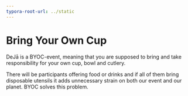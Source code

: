 ```yaml
---
typora-root-url: ../static
---
```


# Bring Your Own Cup

DeJā is a BYOC-event, meaning that you are supposed to bring and take responsibility for your own cup, bowl and cutlery.

​There will be participants offering food or drinks and if all of them bring disposable utensils it adds unnecessary strain on both our event and our planet. BYOC solves this problem.
